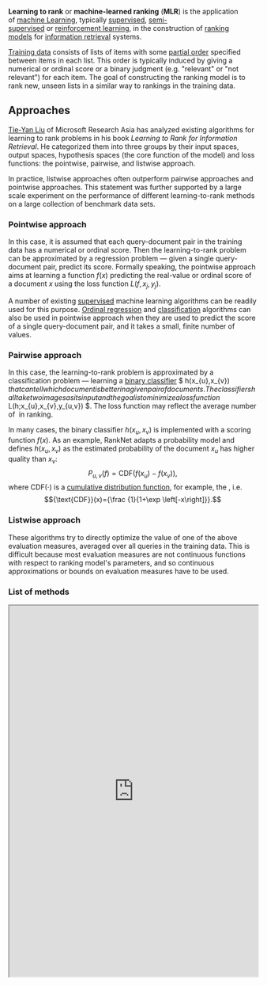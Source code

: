 **Learning to rank** or **machine-learned ranking** (**MLR**) is the application of [machine Learning](../../4.%20Artificial%20intelligence/1.%20Major%20goals/Intelligence/Machine%20learning/Machine%20learning.md), typically [supervised](../../4.%20Artificial%20intelligence/1.%20Major%20goals/Intelligence/Machine%20learning/Supervised%20learning/Supervised%20learning.md), [semi-supervised](https://en.wikipedia.org/wiki/Semi-supervised_learning "Semi-supervised learning") or [reinforcement learning](../../4.%20Artificial%20intelligence/1.%20Major%20goals/Intelligence/Machine%20learning/Reinforcement%20learning/Reinforcement%20learning.md), in the construction of [ranking models](https://en.wikipedia.org/wiki/Ranking_function "Ranking function") for [information retrieval](Information%20retrieval.md) systems. 

[Training data](https://en.wikipedia.org/wiki/Training_data "Training data") consists of lists of items with some [partial order](https://en.wikipedia.org/wiki/Partial_order "Partial order") specified between items in each list. This order is typically induced by giving a numerical or ordinal score or a binary judgment (e.g. "relevant" or "not relevant") for each item. The goal of constructing the ranking model is to rank new, unseen lists in a similar way to rankings in the training data.

## Approaches

[Tie-Yan Liu](https://en.wikipedia.org/wiki/Tie-Yan_Liu "Tie-Yan Liu") of Microsoft Research Asia has analyzed existing algorithms for learning to rank problems in his book _Learning to Rank for Information Retrieval_. He categorized them into three groups by their input spaces, output spaces, hypothesis spaces (the core function of the model) and loss functions: the pointwise, pairwise, and listwise approach. 

In practice, listwise approaches often outperform pairwise approaches and pointwise approaches. This statement was further supported by a large scale experiment on the performance of different learning-to-rank methods on a large collection of benchmark data sets.

### Pointwise approach

In this case, it is assumed that each query-document pair in the training data has a numerical or ordinal score. Then the learning-to-rank problem can be approximated by a regression problem — given a single query-document pair, predict its score. Formally speaking, the pointwise approach aims at learning a function $f(x)$ predicting the real-value or ordinal score of a document $x$ using the loss function $L(f,x_{j},y_{j})$.

A number of existing [supervised](https://en.wikipedia.org/wiki/Supervised_learning "Supervised learning") machine learning algorithms can be readily used for this purpose. [Ordinal regression](https://en.wikipedia.org/wiki/Ordinal_regression "Ordinal regression") and [classification](https://en.wikipedia.org/wiki/Classification_(machine_learning) "Classification (machine learning)") algorithms can also be used in pointwise approach when they are used to predict the score of a single query-document pair, and it takes a small, finite number of values.

### Pairwise approach

In this case, the learning-to-rank problem is approximated by a classification problem — learning a [binary classifier](https://en.wikipedia.org/wiki/Binary_classifier "Binary classifier") $ h(x_{u},x_{v}) $ that can tell which document is better in a given pair of documents. The classifier shall take two images as its input and the goal is to minimize a loss function $ L(h;x_{u},x_{v},y_{u,v}) $. The loss function may reflect the average number of [](https://en.wikipedia.org/wiki/Permutation#Inversions%20%22Permutation%22) in ranking.

In many cases, the binary classifier $h(x_{u},x_{v})$ is implemented with a scoring function $f(x)$. As an example, RankNet adapts a probability model and defines $h(x_{u},x_{v})$ as the estimated probability of the document $x_{u}$ has higher quality than $x_{v}$:
$$P_{u,v}(f)={\text{CDF}}(f(x_{u})-f(x_{v})),$$
where ${\text{CDF}}(\cdot )$ is a [cumulative distribution function](https://en.wikipedia.org/wiki/Cumulative_distribution_function "Cumulative distribution function"), for example, the [](https://en.wikipedia.org/wiki/Logistic_distribution#Cumulative_distribution_function%20%22Logistic%20distribution%22), i.e. 
$${\text{CDF}}(x)={\frac {1}{1+\exp \left[-x\right]}}.$$

### Listwise approach

These algorithms try to directly optimize the value of one of the above evaluation measures, averaged over all queries in the training data. This is difficult because most evaluation measures are not continuous functions with respect to ranking model's parameters, and so continuous approximations or bounds on evaluation measures have to be used.

### List of methods

<iframe 
	height = 750
	width = 100% 
	padding = 0 0 
	margins = 0 0
	src="https://en.wikipedia.org/wiki/Learning_to_rank#List_of_methods">
</iframe>



















